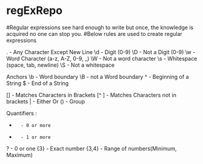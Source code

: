 # regExRepo
#Regular expressions see hard enough to write but once, the knowledge is acquired no one can stop you.
#Below rules are used to create regular expressions

.	    - Any Character Except New Line
\d	  - Digit (0-9)
\D	  - Not a Digit (0-9)
\w	  - Word Character (a-z, A-Z, 0-9, _)
\W	  - Not a word character
\s	  - Whitespace (space, tab, newline)
\S	  - Not a whitespace

Anchors
\b	  - Word boundary
\B	  - not a Word boundary
^	    - Beginning of a String
$	    - End of a String

[]	  - Matches Characters in Brackets
[^ ]  - Matches Characters not in brackets
|	    - Either Or
()	  - Group  

Quantifiers :

*	    - 0 or more
+	    - 1 or more
?	    - 0 or one
{3}	  - Exact number
{3,4} - Range of numbers(Minimum, Maximum)

